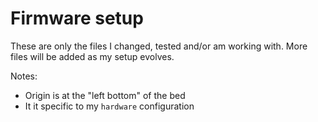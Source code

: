 # Firmware setup

These are only the files I changed, tested and/or am working with. More files will be added
as my setup evolves.

Notes:
* Origin is at the "left bottom" of the bed
* It it specific to my `hardware` configuration

